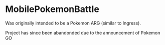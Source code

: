 # MobilePokemonBattle

Was originally intended to be a Pokemon ARG (similar to Ingress).

Project has since been abandonded due to the announcement of Pokemon GO
